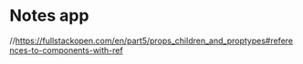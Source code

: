 # Notes app

//https://fullstackopen.com/en/part5/props_children_and_proptypes#references-to-components-with-ref
